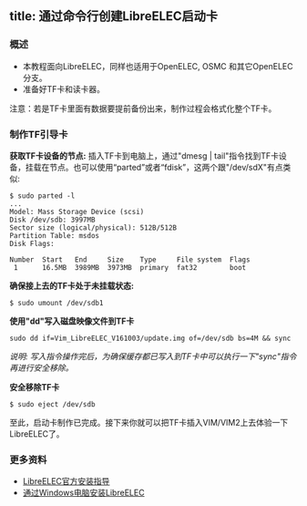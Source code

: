 title: 通过命令行创建LibreELEC启动卡
---


### 概述
* 本教程面向LibreELEC，同样也适用于OpenELEC, OSMC 和其它OpenELEC分支。
* 准备好TF卡和读卡器。

注意：若是TF卡里面有数据要提前备份出来，制作过程会格式化整个TF卡。

### 制作TF引导卡

**获取TF卡设备的节点:**
插入TF卡到电脑上，通过"dmesg | tail"指令找到TF卡设备，挂载在节点。也可以使用“parted”或者“fdisk”，这两个跟"/dev/sdX"有点类似:
```
$ sudo parted -l
...
Model: Mass Storage Device (scsi)
Disk /dev/sdb: 3997MB
Sector size (logical/physical): 512B/512B
Partition Table: msdos
Disk Flags: 

Number  Start   End     Size    Type     File system  Flags
 1      16.5MB  3989MB  3973MB  primary  fat32        boot
```
**确保接上去的TF卡处于未挂载状态:**
```
$ sudo umount /dev/sdb1
```
**使用"dd"写入磁盘映像文件到TF卡**
```
sudo dd if=Vim_LibreELEC_V161003/update.img of=/dev/sdb bs=4M && sync
```
_说明: 写入指令操作完后，为确保缓存都已写入到TF卡中可以执行一下"sync"指令再进行安全移除。_

**安全移除TF卡**
```
$ sudo eject /dev/sdb
```
至此，启动卡制作已完成。接下来你就可以把TF卡插入VIM/VIM2上去体验一下LibreELEC了。

### 更多资料
* [LibreELEC官方安装指导](https://wiki.libreelec.tv/doku.php)
* [通过Windows电脑安装LibreELEC](/zh-cn/vim/InstallLibreELECViaWindows.html)

